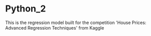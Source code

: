 # Python_2
This is the regression model built for the competition 'House Prices: Advanced Regression Techniques' from Kaggle
